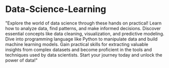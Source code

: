 # Data-Science-Learning
"Explore the world of data science through these hands on practical! Learn how to analyze data, find patterns, and make informed decisions. Discover essential concepts like data cleaning, visualization, and predictive modeling. Dive into programming language like Python to manipulate data and build machine learning models. Gain practical skills for extracting valuable insights from complex datasets and become proficient in the tools and techniques used by data scientists. Start your journey today and unlock the power of data!"
